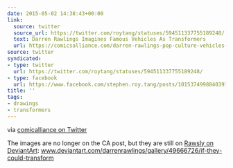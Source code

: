 ```yaml
---
date: 2015-05-02 14:38:43+00:00
link:
  source: twitter
  source_url: https://twitter.com/roytang/statuses/594511337755189248/
  text: Darren Rawlings Imagines Famous Vehicles As Transformers
  url: https://comicsalliance.com/darren-rawlings-pop-culture-vehicles-as-transformers-art/
source: twitter
syndicated:
- type: twitter
  url: https://twitter.com/roytang/statuses/594511337755189248/
- type: facebook
  url: https://www.facebook.com/stephen.roy.tang/posts/10153749988403912
title: ''
tags:
- drawings
- transformers
---
```


via [comicalliance on Twitter](https://twitter.com/comicsalliance/status/594418601563541506)

The images are no longer on the CA post, but they are still on [Rawsly on DeviantArt](https://www.deviantart.com/rawlsy/gallery): www.deviantart.com/darrenrawlings/gallery/49666726/if-they-could-transform